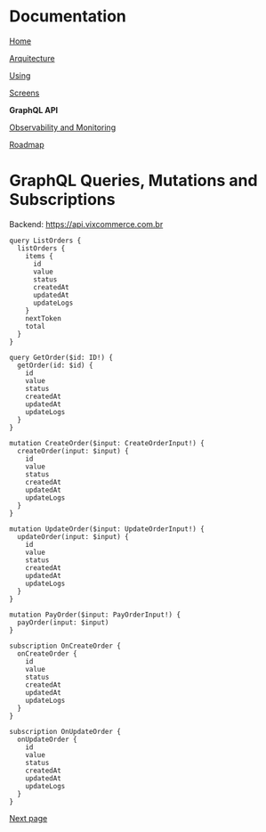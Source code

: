 # Documentation

[Home](../README.md)

[Arquitecture](architecture.md)

[Using](using.md)

[Screens](screens.md)

**GraphQL API**

[Observability and Monitoring](monitoring.md)

[Roadmap](roadmap.md)

# GraphQL Queries, Mutations and Subscriptions

Backend: https://api.vixcommerce.com.br

```
query ListOrders {
  listOrders {
    items {
      id
      value
      status
      createdAt
      updatedAt
      updateLogs
    }
    nextToken
    total
  }
}

query GetOrder($id: ID!) {
  getOrder(id: $id) {
    id
    value
    status
    createdAt
    updatedAt
    updateLogs
  }
}

mutation CreateOrder($input: CreateOrderInput!) {
  createOrder(input: $input) {
    id
    value
    status
    createdAt
    updatedAt
    updateLogs
  }
}

mutation UpdateOrder($input: UpdateOrderInput!) {
  updateOrder(input: $input) {
    id
    value
    status
    createdAt
    updatedAt
    updateLogs
  }
}

mutation PayOrder($input: PayOrderInput!) {
  payOrder(input: $input)
}

subscription OnCreateOrder {
  onCreateOrder {
    id
    value
    status
    createdAt
    updatedAt
    updateLogs
  }
}

subscription OnUpdateOrder {
  onUpdateOrder {
    id
    value
    status
    createdAt
    updatedAt
    updateLogs
  }
}
```

[Next page](monitoring.md)
